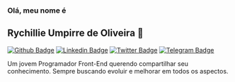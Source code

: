 ### Olá, meu nome é
## Rychillie Umpirre de Oliveira 🦄

[![Github Badge](https://img.shields.io/badge/-Github-000?style=flat-square&logo=Github&logoColor=white&link=https://github.com/rychillie)](https://github.com/rychillie)
[![Linkedin Badge](https://img.shields.io/badge/-LinkedIn-blue?style=flat-square&logo=Linkedin&logoColor=white&link=https://www.linkedin.com/in/rychillie/)](https://www.linkedin.com/in/rychillie/)
[![Twitter Badge](https://img.shields.io/badge/-Twitter-1ca0f1?style=flat-square&labelColor=1ca0f1&logo=twitter&logoColor=white&link=https://twitter.com/rychillie)](https://twitter.com/rychillie)
[![Telegram Badge](https://img.shields.io/badge/-Telegram-1ca0f1?style=flat-square&labelColor=1ca0f1&logo=telegram&logoColor=white&link=https://t.me/rychillie)](https://t.me/rychillie)

Um jovem Programador Front-End querendo compartilhar seu conhecimento. Sempre buscando evoluir e melhorar em todos os aspectos.

